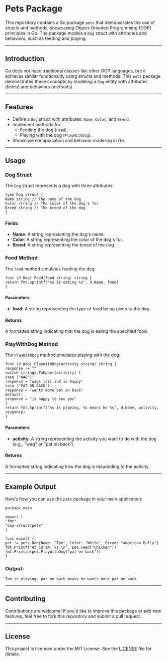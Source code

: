 # Pets Package

This repository contains a Go package `pets` that demonstrates the use of structs and methods, showcasing Object-Oriented Programming (OOP) principles in Go. The package models a `Dog` struct with attributes and behaviors, such as feeding and playing.

---

## Introduction

Go does not have traditional classes like other OOP languages, but it achieves similar functionality using structs and methods. This `pets` package demonstrates these concepts by modeling a `Dog` entity with attributes (fields) and behaviors (methods).

---

## Features

- Define a `Dog` struct with attributes: `Name`, `Color`, and `Breed`.
- Implement methods for:
  - Feeding the dog (`Feed`).
  - Playing with the dog (`PlayWithDog`).
- Showcase encapsulation and behavior modeling in Go.

---

## Usage

### Dog Struct

The `Dog` struct represents a dog with three attributes:
```
type Dog struct {
Name string // The name of the dog
Color string // The color of the dog's fur
Breed string // The breed of the dog
}
```
#### Fields

- **Name**: A string representing the dog's name.
- **Color**: A string representing the color of the dog's fur.
- **Breed**: A string representing the breed of the dog.

### Feed Method

The `Feed` method simulates feeding the dog:
```
func (d Dog) Feed(food string) string {
return fmt.Sprintf("%s is eating %s", d.Name, food)
}
```
#### Parameters

- **food**: A string representing the type of food being given to the dog.

#### Returns

A formatted string indicating that the dog is eating the specified food.

### PlayWithDog Method

The `PlayWithDog` method simulates playing with the dog:
```
func (d Dog) PlayWithDog(activity string) string {
response := ""
switch strings.ToUpper(activity) {
case ("WAG"):
response = "wags tail and is happy"
case ("PAT ON BACK"):
response = "wants more pat on back"
default:
response = "is happy to see you"
}
return fmt.Sprintf("%s is playing. %s means he %s", d.Name, activity, response)
}
```
#### Parameters

- **activity**: A string representing the activity you want to do with the dog (e.g., "wag" or "pat on back").

#### Returns

A formatted string indicating how the dog is responding to the activity.

---

## Example Output

Here’s how you can use the `pets` package in your main application:
```
package main

import (
"fmt"
"oop-struct/pets"
)

func main() {
pet := pets.Dog{Name: "Tom", Color: "White", Breed: "American Bully"}
fmt.Printf("At 10 am: %s \n", pet.Feed("Chicken"))
fmt.Println(pet.PlayWithDog("pat on back"))
}
```

### Output:
```
Tom is playing. pat on back means he wants more pat on back
```
---

## Contributing

Contributions are welcome! If you'd like to improve this package or add new features, feel free to fork this repository and submit a pull request.

---

## License

This project is licensed under the MIT License. See the [LICENSE](LICENSE) file for details.